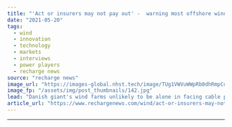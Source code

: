 ```yaml
---
title: "'Act or insurers may not pay out' -  warning most offshore wind farms could face $500m Orsted cable snag"
date: "2021-05-20"
tags: 
  - wind
  - innovation
  - technology
  - markets
  - interviews
  - power players
  - recharge news
source: "recharge news"
image_url: "https://images-global.nhst.tech/image/TUg1VWVuWWpRb0dhRmpCd2xDdlhsbkwzY2YxRU12Q2I3b3E5RzI0MTczUT0=/nhst/binary/c96b8ec0bfe78f25366d1ce8542abd95"
image_fp: "/assets/img/post_thumbnails/142.jpg"
lead: "Danish giant's wind farms unlikely to be alone in facing cable protection problem and others must show 'due diligence', says GCube CEO"
article_url: "https://www.rechargenews.com/wind/act-or-insurers-may-not-pay-out-warning-most-offshore-wind-farms-could-face-500m-orsted-cable-snag/2-1-1013409"
---
```


---
